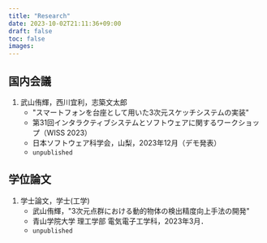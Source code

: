 ```yaml
---
title: "Research"
date: 2023-10-02T21:11:36+09:00
draft: false
toc: false
images:
---
```


## 国内会議

1. 武山侑輝，西川宜利，志築文太郎
    - "スマートフォンを台座として用いた3次元スケッチシステムの実装"
    - 第31回インタラクティブシステムとソフトウェアに関するワークショップ（WISS 2023）
    - 日本ソフトウェア科学会，山梨，2023年12月（デモ発表）
    - `unpublished`

## 学位論文

1. 学士論文，学士(工学)
    - 武山侑輝，"3次元点群における動的物体の検出精度向上手法の開発"
    - 青山学院大学 理工学部 電気電子工学科，2023年3月．
    - `unpublished`